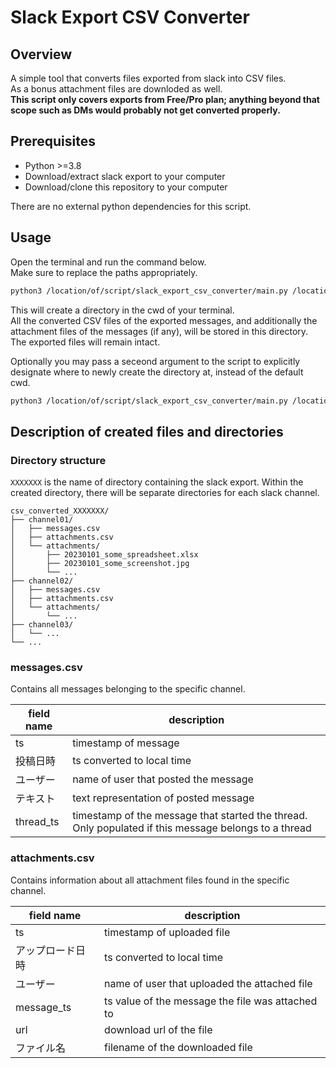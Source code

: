# Slack Export CSV Converter

## Overview

A simple tool that converts files exported from slack into CSV files.  
As a bonus attachment files are downloded as well.  
**This script only covers exports from Free/Pro plan; anything beyond that scope such as DMs would probably not get converted properly.**

## Prerequisites

- Python >=3.8
- Download/extract slack export to your computer
- Download/clone this repository to your computer

There are no external python dependencies for this script.

## Usage

Open the terminal and run the command below.  
Make sure to replace the paths appropriately.

```bash
python3 /location/of/script/slack_export_csv_converter/main.py /location/of/export
```

This will create a directory in the cwd of your terminal.  
All the converted CSV files of the exported messages, and additionally the attachment files of the messages (if any), will be stored in this directory.  
The exported files will remain intact.

Optionally you may pass a seceond argument to the script to explicitly designate where to newly create the directory at, instead of the default cwd.

```bash
python3 /location/of/script/slack_export_csv_converter/main.py /location/of/export /location/to/create/directory
```

## Description of created files and directories

### Directory structure

`XXXXXXX` is the name of directory containing the slack export.
Within the created directory, there will be separate directories for each slack channel.

```
csv_converted_XXXXXXX/
├── channel01/
│   ├── messages.csv
│   ├── attachments.csv
│   └── attachments/
│       ├── 20230101_some_spreadsheet.xlsx
│       ├── 20230101_some_screenshot.jpg
│       └── ...
├── channel02/
│   ├── messages.csv
│   ├── attachments.csv
│   └── attachments/
│       └── ...
├── channel03/
│   └── ...
└── ...
```

### messages.csv

Contains all messages belonging to the specific channel.

| field name | description                                                                                          |
| ---------- | ---------------------------------------------------------------------------------------------------- |
| ts         | timestamp of message                                                                                 |
| 投稿日時   | ts converted to local time                                                                           |
| ユーザー   | name of user that posted the message                                                                 |
| テキスト   | text representation of posted message                                                                |
| thread_ts  | timestamp of the message that started the thread. Only populated if this message belongs to a thread |

### attachments.csv

Contains information about all attachment files found in the specific channel.

| field name       | description                                      |
| ---------------- | ------------------------------------------------ |
| ts               | timestamp of uploaded file                       |
| アップロード日時 | ts converted to local time                       |
| ユーザー         | name of user that uploaded the attached file     |
| message_ts       | ts value of the message the file was attached to |
| url              | download url of the file                         |
| ファイル名       | filename of the downloaded file                  |
